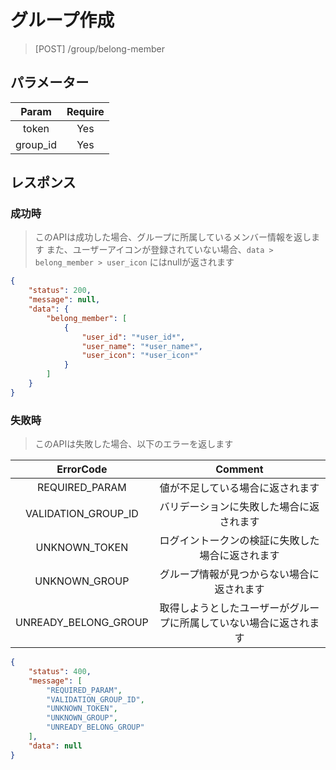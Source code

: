 # グループ作成
> [POST] /group/belong-member
## パラメーター

| Param | Require |
|:-:|:-:|
| token | Yes |
| group_id | Yes |
## レスポンス
### 成功時
> このAPIは成功した場合、グループに所属しているメンバー情報を返します
> また、ユーザーアイコンが登録されていない場合、`data > belong_member > user_icon` にはnullが返されます
```JSON
{
    "status": 200,
    "message": null,
    "data": {
        "belong_member": [
            {
                "user_id": "*user_id*",
                "user_name": "*user_name*",
                "user_icon": "*user_icon*"
            }
        ]
    }
}
```
### 失敗時
> このAPIは失敗した場合、以下のエラーを返します

| ErrorCode | Comment |
|:-:|:-:|
| REQUIRED_PARAM | 値が不足している場合に返されます |
| VALIDATION_GROUP_ID | バリデーションに失敗した場合に返されます |
| UNKNOWN_TOKEN | ログイントークンの検証に失敗した場合に返されます |
| UNKNOWN_GROUP | グループ情報が見つからない場合に返されます |
| UNREADY_BELONG_GROUP | 取得しようとしたユーザーがグループに所属していない場合に返されます |
``` JSON
{
    "status": 400,
    "message": [
        "REQUIRED_PARAM",
        "VALIDATION_GROUP_ID",
        "UNKNOWN_TOKEN",
        "UNKNOWN_GROUP",
        "UNREADY_BELONG_GROUP"
    ],
    "data": null
}
```